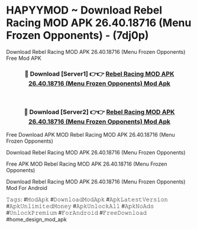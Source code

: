 # HAPYYMOD ~ Download Rebel Racing MOD APK 26.40.18716 (Menu Frozen Opponents) - (7dj0p)
Download Rebel Racing MOD APK 26.40.18716 (Menu Frozen Opponents) Free Mod APK

<div align="center">
<h3>🔴 Download [Server1] 👉👉 <a href="https://apk-comot.site?title=Rebel_Racing_MOD_APK_26.40.18716_(Menu_Frozen_Opponents)">Rebel Racing MOD APK 26.40.18716 (Menu Frozen Opponents) Mod Apk</a></h3><br>

<h3>🔴 Download [Server2] 👉👉 <a href="https://apk-comot.site?title=Rebel_Racing_MOD_APK_26.40.18716_(Menu_Frozen_Opponents)">Rebel Racing MOD APK 26.40.18716 (Menu Frozen Opponents) Mod Apk</a></h3>
</div>


Free Download APK MOD Rebel Racing MOD APK 26.40.18716 (Menu Frozen Opponents)

Download Rebel Racing MOD APK 26.40.18716 (Menu Frozen Opponents) 

Free APK MOD Rebel Racing MOD APK 26.40.18716 (Menu Frozen Opponents) 

Download Rebel Racing MOD APK 26.40.18716 (Menu Frozen Opponents) Mod For Android

𝚃𝚊𝚐𝚜: #𝙼𝚘𝚍𝙰𝚙𝚔 #𝙳𝚘𝚠𝚗𝚕𝚘𝚊𝚍𝙼𝚘𝚍𝙰𝚙𝚔 #𝙰𝚙𝚔𝙻𝚊𝚝𝚎𝚜𝚝𝚅𝚎𝚛𝚜𝚒𝚘𝚗 #𝙰𝚙𝚔𝚄𝚗𝚕𝚒𝚖𝚒𝚝𝚎𝚍𝙼𝚘𝚗𝚎𝚢 #𝙰𝚙𝚔𝚄𝚗𝚕𝚘𝚌𝚔𝙰𝚕𝚕 #𝙰𝚙𝚔𝙽𝚘𝙰𝚍𝚜 #𝚄𝚗𝚕𝚘𝚌𝚔𝙿𝚛𝚎𝚖𝚒𝚞𝚖 #𝙵𝚘𝚛𝙰𝚗𝚍𝚛𝚘𝚒𝚍 #𝙵𝚛𝚎𝚎𝙳𝚘𝚠𝚗𝚕𝚘𝚊𝚍 #home_design_mod_apk
